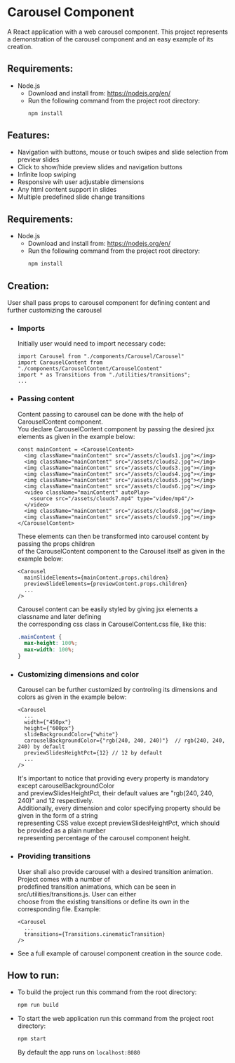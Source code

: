 # Carousel Component
A React application with a web carousel component. This project represents a demonstration of the carousel component and an easy example of its creation.

## Requirements:
* Node.js
  * Download and install from: https://nodejs.org/en/
  * Run the following command from the project root directory:
    ```bash
    npm install
    ```

## Features:
  * Navigation with buttons, mouse or touch swipes and slide selection from preview slides
  * Click to show/hide preview slides and navigation buttons
  * Infinite loop swiping
  * Responsive wih user adjustable dimensions
  * Any html content support in slides
  * Multiple predefined slide change transitions

## Requirements:
* Node.js
  * Download and install from: https://nodejs.org/en/
  * Run the following command from the project root directory:
    ```bash
    npm install
    ```

## Creation:
User shall pass props to carousel component for defining content and further customizing the carousel
  * ### Imports
    Initially user would need to import necessary code:
    ```JSX
    import Carousel from "./components/Carousel/Carousel"
    import CarouselContent from "./components/CarouselContent/CarouselContent"
    import * as Transitions from "./utilities/transitions";
    ...
    ```
  * ### Passing content
    Content passing to carousel can be done with the help of CarouselContent component.  
    You declare CarouselContent component by passing the desired jsx elements as given in the example below:
      ```JSX
      const mainContent = <CarouselContent>
        <img className="mainContent" src="/assets/clouds1.jpg"></img>
        <img className="mainContent" src="/assets/clouds2.jpg"></img>
        <img className="mainContent" src="/assets/clouds3.jpg"></img>
        <img className="mainContent" src="/assets/clouds4.jpg"></img>
        <img className="mainContent" src="/assets/clouds5.jpg"></img>
        <img className="mainContent" src="/assets/clouds6.jpg"></img>
        <video className="mainContent" autoPlay>
          <source src="/assets/clouds7.mp4" type="video/mp4"/>
        </video>
        <img className="mainContent" src="/assets/clouds8.jpg"></img>
        <img className="mainContent" src="/assets/clouds9.jpg"></img>
      </CarouselContent>
      ```
      These elements can then be transformed into carousel content by passing the props children  
      of the CarouselContent component to the Carousel itself as given in the example below:
      ```JSX
      <Carousel
        mainSlideElements={mainContent.props.children}
        previewSlideElements={previewContent.props.children}
        ...
      />
      ```
      Carousel content can be easily styled by giving jsx elements a classname and later defining  
      the corresponding css class in CarouselContent.css file, like this:
      ```CSS
      .mainContent {
        max-height: 100%;
        max-width: 100%;
      }
      ```
  * ### Customizing dimensions and color
    Carousel can be further customized by controling its dimensions and colors as given in the example below:
    ```JSX
    <Carousel
      ...
      width={"450px"}
      height={"600px"}
      slideBackgroundColor={"white"}
      carouselBackgroundColor={"rgb(240, 240, 240)"}  // rgb(240, 240, 240) by default
      previewSlidesHeightPct={12} // 12 by default
      ...
    />
    ```
    It's important to notice that providing every property is mandatory except carouselBackgroundColor  
    and previewSlidesHeightPct, their default values are "rgb(240, 240, 240)" and 12 respectively.  
    Additionally, every dimension and color specifying property should be given in the form of a string  
    representing CSS value except previewSlidesHeightPct, which should be provided as a plain number  
    representing percentage of the carousel component height.
  * ### Providing transitions
    User shall also provide carousel with a desired transition animation. Project comes with a number of  
    predefined transition animations, which can be seen in src/utilities/transitions.js. User can either  
    choose from the existing transitions or define its own in the corresponding file. Example:
    ```JSX
    <Carousel
      ...
      transitions={Transitions.cinematicTransition}
    />
    ```
  * See a full example of carousel component creation in the source code.

## How to run:
* To build the project run this command from the root directory:
  ```bash
  npm run build
  ```

* To start the web application run this command from the project root directory:
  ```bash
  npm start
  ```
  By default the app runs on `localhost:8080`